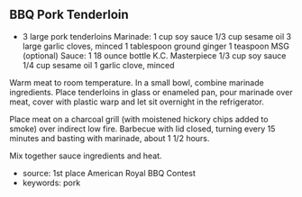 BBQ Pork Tenderloin
-------------------

- 3 large pork tenderloins
Marinade:
  1 cup soy sauce
  1/3 cup sesame oil
  3 large garlic cloves, minced
  1 tablespoon ground ginger
  1 teaspoon MSG (optional)
Sauce:
  1 18 ounce bottle K.C. Masterpiece
  1/3 cup soy sauce
  1/4 cup sesame oil
  1 garlic clove, minced

Warm meat to room temperature. In a small bowl, combine marinade
ingredients. Place tenderloins in glass or enameled pan, pour marinade
over meat, cover with plastic warp and let sit overnight in the
refrigerator.

Place meat on a charcoal grill (with moistened hickory chips added to
smoke) over indirect low fire. Barbecue with lid closed, turning every
15 minutes and basting with marinade, about 1 1/2 hours.

Mix together sauce ingredients and heat.

- source: 1st place American Royal BBQ Contest
- keywords: pork
